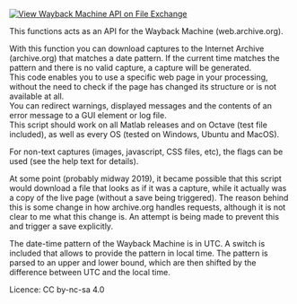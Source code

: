 [![View Wayback Machine API on File Exchange](https://www.mathworks.com/matlabcentral/images/matlab-file-exchange.svg)](https://www.mathworks.com/matlabcentral/fileexchange/64746-wayback-machine-api)

This functions acts as an API for the Wayback Machine (web.archive.org).

With this function you can download captures to the Internet Archive (archive.org) that matches a date pattern. If the current time matches the pattern and there is no valid capture, a capture will be generated.  
This code enables you to use a specific web page in your processing, without the need to check if the page has changed its structure or is not available at all.  
You can redirect warnings, displayed messages and the contents of an error message to a GUI element or log file.  
This script should work on all Matlab releases and on Octave (test file included), as well as every OS (tested on Windows, Ubuntu and MacOS).

For non-text captures (images, javascript, CSS files, etc), the flags can be used (see the help text for details).

At some point (probably midway 2019), it became possible that this script would download a file that looks as if it was a capture, while it actually was a copy of the live page (without a save being triggered). The reason behind this is some change in how archive.org handles requests, although it is not clear to me what this change is. An attempt is being made to prevent this and trigger a save explicitly.

The date-time pattern of the Wayback Machine is in UTC. A switch is included that allows to provide the pattern in local time. The pattern is parsed to an upper and lower bound, which are then shifted by the difference between UTC and the local time.

Licence: CC by-nc-sa 4.0